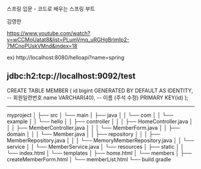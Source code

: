 스프링 입문 - 코드로 배우는 스프링 부트

김영한

https://www.youtube.com/watch?v=wCCMoUatat8&list=PLumVmq_uRGHgBrimIp2-7MCnoPUskVMnd&index=18

ex)
http://localhost:8080/helloapi?name=spring


jdbc:h2:tcp://localhost:9092/test
--------------------

CREATE TABLE MEMBER (
    id      bigint GENERATED BY DEFAULT AS IDENTITY,  -- 회원일련번호
    name    VARCHAR(40),                             -- 이름 (주석 수정)
    PRIMARY KEY(id)
);



--------------------


myproject
│
├── src
│   └── main
│       ├── java
│       │   └── com
│       │       └── example
│       │           └── hello
│       │               ├── controller
│       │               │   ├── HomeController.java
│       │               │   ├── MemberController.java
│       │               │   └── MemberForm.java
│       │               ├── domain
│       │               │   └── Member.java
│       │               ├── repository
│       │               │   ├── MemberRepository.java
│       │               │   └── MemoryMemberRepository.java
│       │               └── service
│       │                   └── MemberService.java
│       └── resources
│           ├── static
│           │   └── index.html
│           └── templates
│               ├── home.html
│               └── members
│                   ├── createMemberForm.html
│                   └── memberList.html
└── build.gradle
